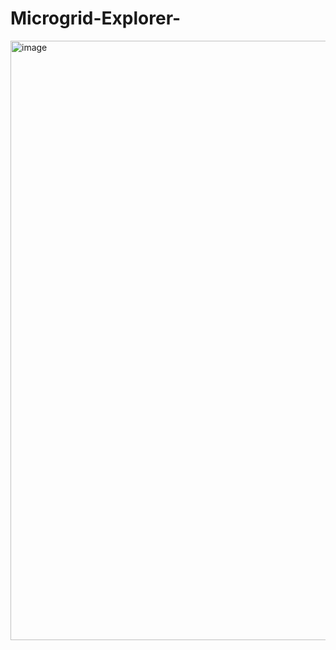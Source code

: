 # Microgrid-Explorer-

<img width="959" alt="image" src="https://github.com/user-attachments/assets/4564c397-5bbc-46be-af9d-354196716e06">
